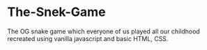 # The-Snek-Game

The OG snake game which everyone of us played all our childhood recreated using vanilla javascript and basic HTML, CSS.
